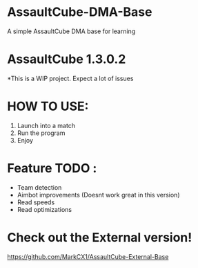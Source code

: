 # AssaultCube-DMA-Base
A simple AssaultCube DMA base for learning

# AssaultCube 1.3.0.2

*This is a WIP project. Expect a lot of issues


# HOW TO USE: 

1. Launch into a match
2. Run the program
3. Enjoy


# Feature TODO :
- Team detection
- Aimbot improvements (Doesnt work great in this version) 
- Read speeds
- Read optimizations

# Check out the External version!

https://github.com/MarkCX1/AssaultCube-External-Base
